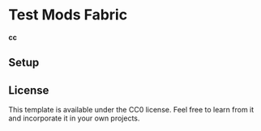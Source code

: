  Test Mods **Fabric**
==========
**cc**
## Setup


## License

This template is available under the CC0 license. Feel free to learn from it and incorporate it in your own projects.
